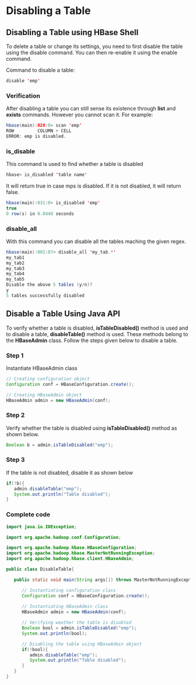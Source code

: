 # Disabling a Table

## Disabling a Table using HBase Shell

To delete a table or change its settings, you need to first disable the table using the disable command. 
You can then re-enable it using the enable command.

Command to disable a table:

``` Java
disable 'emp'
```

### Verification

After disabling a table you can still sense its existence through **list** and **exists** commands. However you cannot scan it. For 
example:

``` Java
hbase(main):028:0> scan 'emp'
ROW         COLUMN + CELL
ERROR: emp is disabled.
```

### is_disable

This command is used to find whether a table is disabled

``` Java
hbase> is_disabled 'table name'
```

It will return true in case mps is disabled. If it is not disabled, it will return false.

``` Java
hbase(main):031:0> is_disabled 'emp'
true
0 row(s) in 0.0440 seconds
```

### disable_all

With this command you can disable all the tables maching the given regex.

``` Java
hbase(main):002:07> disable_all 'my_tab.*'
my_tab1
my_tab2
my_tab3
my_tab4
my_tab5
Disable the above 5 tables (y/n)?
y
5 tables successfully disabled
```

## Disable a Table Using Java API

To verify whether a table is disabled, **isTableDisabled()** method is used and to disable a table, **disableTable()**
method is used. These methods belong to the **HBaseAdmin** class. Follow the steps given below to disable a table.

### Step 1

Instantiate HBaseAdmin class

``` Java
// Creating configuration object
Configuration conf = HBaseConfiguration.create();

// Creating HBaseAdmin object
HBaseAdmin admin = new HBaseAdmin(conf);
```

### Step 2

Verify whether the table is disabled using **isTableDisabled()** method as shown below.

``` Java
Boolean b = admin.isTableDisabled("emp");
```

### Step 3

If the table is not disabled, disable it as shown below

``` Java
if(!b){
   admin.disableTable("emp");
   System.out.println("Table disabled");
}
```

### Complete code

``` Java
import java.io.IOException;

import org.apache.hadoop.conf.Configuration;

import org.apache.hadoop.hbase.HBaseConfiguration;
import org.apache.hadoop.hbase.MasterNotRunningException;
import org.apache.hadoop.hbase.client.HBaseAdmin;

public class DisableTable{

   public static void main(String args[]) throws MasterNotRunningException, IOException{

      // Instantiating configuration class
      Configuration conf = HBaseConfiguration.create();
 
      // Instantiating HBaseAdmin class
      HBaseAdmin admin = new HBaseAdmin(conf);

      // Verifying weather the table is disabled
      Boolean bool = admin.isTableDisabled("emp");
      System.out.println(bool);

      // Disabling the table using HBaseAdmin object
      if(!bool){
         admin.disableTable("emp");
         System.out.println("Table disabled");
      }
   }
}
```

